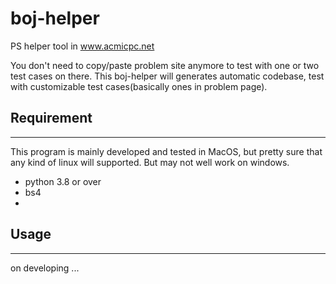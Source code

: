 # boj-helper
PS helper tool in www.acmicpc.net


You don't need to copy/paste problem site anymore to test with one or two test cases on there. This boj-helper will generates automatic codebase, test with customizable test cases(basically ones in problem page).
## Requirement
---
This program is mainly developed and tested in MacOS, but pretty sure that any kind of linux will supported. But may not well work on windows. 

- python 3.8 or over
- bs4
- 

## Usage
---
on developing ...